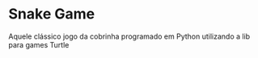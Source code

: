 # Snake Game
 Aquele clássico jogo da cobrinha programado em Python utilizando a lib para games Turtle